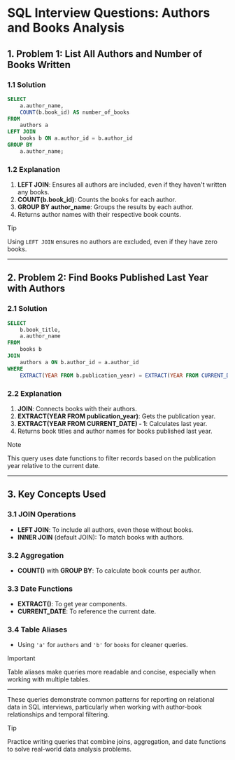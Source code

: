 # SQL Interview Questions: Authors and Books Analysis  

## 1. **Problem 1: List All Authors and Number of Books Written**  

### 1.1 **Solution**  
```sql
SELECT
    a.author_name,
    COUNT(b.book_id) AS number_of_books
FROM
    authors a
LEFT JOIN
    books b ON a.author_id = b.author_id
GROUP BY
    a.author_name;
```  

### 1.2 **Explanation**  
1. **LEFT JOIN**: Ensures all authors are included, even if they haven't written any books.  
2. **COUNT(b.book_id)**: Counts the books for each author.  
3. **GROUP BY author_name**: Groups the results by each author.  
4. Returns author names with their respective book counts.  

> [!TIP]  
> Using `LEFT JOIN` ensures no authors are excluded, even if they have zero books.  

---

## 2. **Problem 2: Find Books Published Last Year with Authors**  

### 2.1 **Solution**  
```sql
SELECT
    b.book_title,
    a.author_name
FROM
    books b
JOIN
    authors a ON b.author_id = a.author_id
WHERE
    EXTRACT(YEAR FROM b.publication_year) = EXTRACT(YEAR FROM CURRENT_DATE) - 1;
```  

### 2.2 **Explanation**  
1. **JOIN**: Connects books with their authors.  
2. **EXTRACT(YEAR FROM publication_year)**: Gets the publication year.  
3. **EXTRACT(YEAR FROM CURRENT_DATE) - 1**: Calculates last year.  
4. Returns book titles and author names for books published last year.  

> [!NOTE]  
> This query uses date functions to filter records based on the publication year relative to the current date.  

---

## 3. **Key Concepts Used**  

### 3.1 **JOIN Operations**  
- **LEFT JOIN**: To include all authors, even those without books.  
- **INNER JOIN** (default JOIN): To match books with authors.  

### 3.2 **Aggregation**  
- **COUNT()** with **GROUP BY**: To calculate book counts per author.  

### 3.3 **Date Functions**  
- **EXTRACT()**: To get year components.  
- **CURRENT_DATE**: To reference the current date.  

### 3.4 **Table Aliases**  
- Using `'a'` for `authors` and `'b'` for `books` for cleaner queries.  

> [!IMPORTANT]  
> Table aliases make queries more readable and concise, especially when working with multiple tables.  

---

These queries demonstrate common patterns for reporting on relational data in SQL interviews, particularly when working with author-book relationships and temporal filtering.  

> [!TIP]  
> Practice writing queries that combine joins, aggregation, and date functions to solve real-world data analysis problems.  
